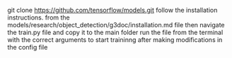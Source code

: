 git clone https://github.com/tensorflow/models.git
follow the installation instructions. from the models/research/object_detection/g3doc/installation.md file
then navigate the train.py file and copy it to the main folder
run the file from the terminal with the correct arguments to start traininng after making modifications in the config file
